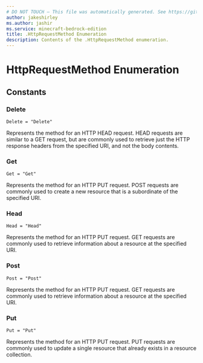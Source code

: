 ```yaml
---
# DO NOT TOUCH — This file was automatically generated. See https://github.com/mojang/minecraftapidocsgenerator to modify descriptions, examples, etc.
author: jakeshirley
ms.author: jashir
ms.service: minecraft-bedrock-edition
title: .HttpRequestMethod Enumeration
description: Contents of the .HttpRequestMethod enumeration.
---
```

# HttpRequestMethod Enumeration

## Constants
### **Delete**
`Delete = "Delete"`

Represents the method for an HTTP HEAD request. HEAD requests are similar to a GET request, but are commonly used to retrieve just the HTTP response headers from the specified URI, and not the body contents.
### **Get**
`Get = "Get"`

Represents the method for an HTTP PUT request. POST requests are commonly used to create a new resource that is a subordinate of the specified URI.
### **Head**
`Head = "Head"`

Represents the method for an HTTP PUT request. GET requests are commonly used to retrieve information about a resource at the specified URI.
### **Post**
`Post = "Post"`

Represents the method for an HTTP PUT request. GET requests are commonly used to retrieve information about a resource at the specified URI.
### **Put**
`Put = "Put"`

Represents the method for an HTTP PUT request. PUT requests are commonly used to update a single resource that already exists in a resource collection.
